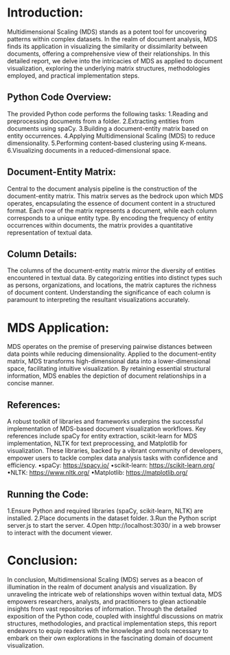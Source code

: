 # Introduction:
Multidimensional Scaling (MDS) stands as a potent tool for uncovering patterns within complex datasets. In the realm of document analysis, MDS finds its application in visualizing the similarity or dissimilarity between documents, offering a comprehensive view of their relationships. In this detailed report, we delve into the intricacies of MDS as applied to document visualization, exploring the underlying matrix structures, methodologies employed, and practical implementation steps.

## Python Code Overview:
The provided Python code performs the following tasks:
1.Reading and preprocessing documents from a folder.
2.Extracting entities from documents using spaCy.
3.Building a document-entity matrix based on entity occurrences.
4.Applying Multidimensional Scaling (MDS) to reduce dimensionality.
5.Performing content-based clustering using K-means.
6.Visualizing documents in a reduced-dimensional space.

## Document-Entity Matrix:
Central to the document analysis pipeline is the construction of the document-entity matrix. This matrix serves as the bedrock upon which MDS operates, encapsulating the essence of document content in a structured format. Each row of the matrix represents a document, while each column corresponds to a unique entity type. By encoding the frequency of entity occurrences within documents, the matrix provides a quantitative representation of textual data.
## Column Details:
The columns of the document-entity matrix mirror the diversity of entities encountered in textual data. By categorizing entities into distinct types such as persons, organizations, and locations, the matrix captures the richness of document content. Understanding the significance of each column is paramount to interpreting the resultant visualizations accurately.
# MDS Application:
MDS operates on the premise of preserving pairwise distances between data points while reducing dimensionality. Applied to the document-entity matrix, MDS transforms high-dimensional data into a lower-dimensional space, facilitating intuitive visualization. By retaining essential structural information, MDS enables the depiction of document relationships in a concise manner.
## References:
A robust toolkit of libraries and frameworks underpins the successful implementation of MDS-based document visualization workflows. Key references include spaCy for entity
extraction, scikit-learn for MDS implementation, NLTK for text preprocessing, and Matplotlib for visualization. These libraries, backed by a vibrant community of developers, empower users to tackle complex data analysis tasks with confidence and efficiency.
•spaCy: https://spacy.io/
•scikit-learn: https://scikit-learn.org/
•NLTK: https://www.nltk.org/
•Matplotlib: https://matplotlib.org/
## Running the Code:
1.Ensure Python and required libraries (spaCy, scikit-learn, NLTK) are installed.
2.Place documents in the dataset folder.
3.Run the Python script server.js to start the server.
4.Open http://localhost:3030/ in a web browser to interact with the document viewer.

# Conclusion:
In conclusion, Multidimensional Scaling (MDS) serves as a beacon of illumination in the realm of document analysis and visualization. By unraveling the intricate web of relationships woven within textual data, MDS empowers researchers, analysts, and practitioners to glean actionable insights from vast repositories of information. Through the detailed exposition of the Python code, coupled with insightful discussions on matrix structures, methodologies, and practical implementation steps, this report endeavors to equip readers with the knowledge and tools necessary to embark on their own explorations in the fascinating domain of document visualization.
